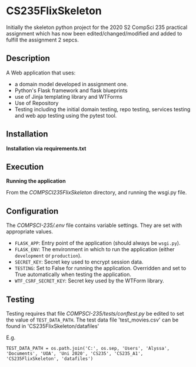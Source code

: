 # CS235FlixSkeleton
Initially the skeleton python project for the 2020 S2 CompSci 235 practical assignment which has now been edited/changed/modified and added to fulfill the assignment 2 sepcs.

## Description

A Web application that uses:
- a domain model developed in assignment one.
- Python's Flask framework and flask blueprints 
- use of Jinja templating library and WTForms
- Use of Repository
- Testing including the initial domain testing, repo testing, services testing and web app testing using the pytest tool. 

## Installation

**Installation via requirements.txt** 

## Execution

**Running the application**

From the *COMPSCI235FlixSkeleton* directory, and running the wsgi.py file.

## Configuration

The *COMPSCI-235/.env* file contains variable settings. They are set with appropriate values.

* `FLASK_APP`: Entry point of the application (should always be `wsgi.py`).
* `FLASK_ENV`: The environment in which to run the application (either `development` or `production`).
* `SECRET_KEY`: Secret key used to encrypt session data.
* `TESTING`: Set to False for running the application. Overridden and set to True automatically when testing the application.
* `WTF_CSRF_SECRET_KEY`: Secret key used by the WTForm library.


## Testing

Testing requires that file *COMPSCI-235/tests/conftest.py* be edited to set the value of `TEST_DATA_PATH`. The test data file 'test_movies.csv' can be found in 'CS235FlixSkeleton/datafiles'

E.g. 

`TEST_DATA_PATH = os.path.join('C:', os.sep, 'Users', 'Alyssa', 'Documents', 'UOA', 'Uni 2020',
                        'CS235', 'CS235_A1', 'CS235FlixSkeleton', 'datafiles')`


 